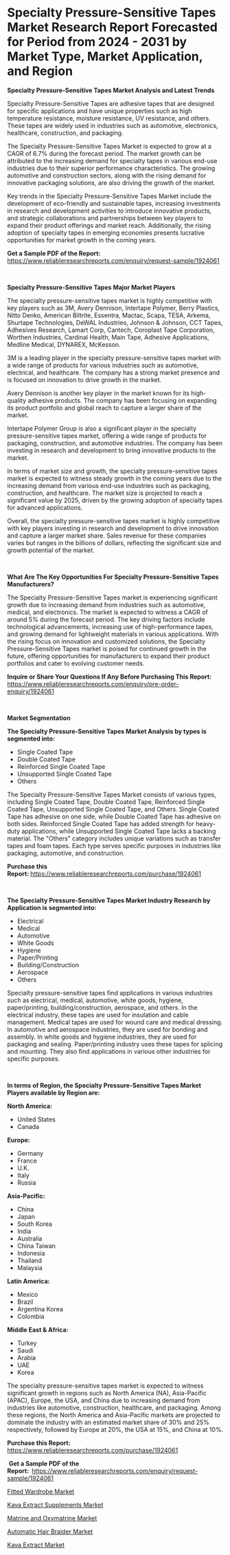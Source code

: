 <p><h1>Specialty Pressure-Sensitive Tapes Market Research Report Forecasted for Period from 2024 -  2031 by Market Type, Market Application, and Region</h1></p><p><strong>Specialty Pressure-Sensitive Tapes Market Analysis and Latest Trends</strong></p>
<p><p>Specialty Pressure-Sensitive Tapes are adhesive tapes that are designed for specific applications and have unique properties such as high temperature resistance, moisture resistance, UV resistance, and others. These tapes are widely used in industries such as automotive, electronics, healthcare, construction, and packaging.</p><p>The Specialty Pressure-Sensitive Tapes Market is expected to grow at a CAGR of 6.7% during the forecast period. The market growth can be attributed to the increasing demand for specialty tapes in various end-use industries due to their superior performance characteristics. The growing automotive and construction sectors, along with the rising demand for innovative packaging solutions, are also driving the growth of the market.</p><p>Key trends in the Specialty Pressure-Sensitive Tapes Market include the development of eco-friendly and sustainable tapes, increasing investments in research and development activities to introduce innovative products, and strategic collaborations and partnerships between key players to expand their product offerings and market reach. Additionally, the rising adoption of specialty tapes in emerging economies presents lucrative opportunities for market growth in the coming years.</p></p>
<p><strong>Get a Sample PDF of the Report:&nbsp;</strong> <a href="https://www.reliableresearchreports.com/enquiry/request-sample/1924061">https://www.reliableresearchreports.com/enquiry/request-sample/1924061</a></p>
<p>&nbsp;</p>
<p><strong>Specialty Pressure-Sensitive Tapes Major Market Players</strong></p>
<p><p>The specialty pressure-sensitive tapes market is highly competitive with key players such as 3M, Avery Dennison, Intertape Polymer, Berry Plastics, Nitto Denko, American Biltrite, Essentra, Mactac, Scapa, TESA, Arkema, Shurtape Technologies, DeWAL Industries, Johnson & Johnson, CCT Tapes, Adhesives Research, Lamart Corp, Cantech, Coroplast Tape Corporation, Worthen Industries, Cardinal Health, Main Tape, Adhesive Applications, Medline Medical, DYNAREX, McKesson.</p><p>3M is a leading player in the specialty pressure-sensitive tapes market with a wide range of products for various industries such as automotive, electrical, and healthcare. The company has a strong market presence and is focused on innovation to drive growth in the market.</p><p>Avery Dennison is another key player in the market known for its high-quality adhesive products. The company has been focusing on expanding its product portfolio and global reach to capture a larger share of the market.</p><p>Intertape Polymer Group is also a significant player in the specialty pressure-sensitive tapes market, offering a wide range of products for packaging, construction, and automotive industries. The company has been investing in research and development to bring innovative products to the market.</p><p>In terms of market size and growth, the specialty pressure-sensitive tapes market is expected to witness steady growth in the coming years due to the increasing demand from various end-use industries such as packaging, construction, and healthcare. The market size is projected to reach a significant value by 2025, driven by the growing adoption of specialty tapes for advanced applications.</p><p>Overall, the specialty pressure-sensitive tapes market is highly competitive with key players investing in research and development to drive innovation and capture a larger market share. Sales revenue for these companies varies but ranges in the billions of dollars, reflecting the significant size and growth potential of the market.</p></p>
<p>&nbsp;</p>
<p><strong>What Are The Key Opportunities For Specialty Pressure-Sensitive Tapes Manufacturers?</strong></p>
<p><p>The Specialty Pressure-Sensitive Tapes market is experiencing significant growth due to increasing demand from industries such as automotive, medical, and electronics. The market is expected to witness a CAGR of around 5% during the forecast period. The key driving factors include technological advancements, increasing use of high-performance tapes, and growing demand for lightweight materials in various applications. With the rising focus on innovation and customized solutions, the Specialty Pressure-Sensitive Tapes market is poised for continued growth in the future, offering opportunities for manufacturers to expand their product portfolios and cater to evolving customer needs.</p></p>
<p><strong>Inquire or Share Your Questions If Any Before Purchasing This Report:</strong> <a href="https://www.reliableresearchreports.com/enquiry/pre-order-enquiry/1924061">https://www.reliableresearchreports.com/enquiry/pre-order-enquiry/1924061</a></p>
<p>&nbsp;</p>
<p><strong>Market Segmentation</strong></p>
<p><strong>The Specialty Pressure-Sensitive Tapes Market Analysis by types is segmented into:</strong></p>
<p><ul><li>Single Coated Tape</li><li>Double Coated Tape</li><li>Reinforced Single Coated Tape</li><li>Unsupported Single Coated Tape</li><li>Others</li></ul></p>
<p><p>The Specialty Pressure-Sensitive Tapes Market consists of various types, including Single Coated Tape, Double Coated Tape, Reinforced Single Coated Tape, Unsupported Single Coated Tape, and Others. Single Coated Tape has adhesive on one side, while Double Coated Tape has adhesive on both sides. Reinforced Single Coated Tape has added strength for heavy-duty applications, while Unsupported Single Coated Tape lacks a backing material. The "Others" category includes unique variations such as transfer tapes and foam tapes. Each type serves specific purposes in industries like packaging, automotive, and construction.</p></p>
<p><strong>Purchase this Report:&nbsp;</strong><a href="https://www.reliableresearchreports.com/purchase/1924061">https://www.reliableresearchreports.com/purchase/1924061</a></p>
<p>&nbsp;</p>
<p><strong>The Specialty Pressure-Sensitive Tapes Market Industry Research by Application is segmented into:</strong></p>
<p><ul><li>Electrical</li><li>Medical</li><li>Automotive</li><li>White Goods</li><li>Hygiene</li><li>Paper/Printing</li><li>Building/Construction</li><li>Aerospace</li><li>Others</li></ul></p>
<p><p>Specialty pressure-sensitive tapes find applications in various industries such as electrical, medical, automotive, white goods, hygiene, paper/printing, building/construction, aerospace, and others. In the electrical industry, these tapes are used for insulation and cable management. Medical tapes are used for wound care and medical dressing. In automotive and aerospace industries, they are used for bonding and assembly. In white goods and hygiene industries, they are used for packaging and sealing. Paper/printing industry uses these tapes for splicing and mounting. They also find applications in various other industries for specific purposes.</p></p>
<p>&nbsp;</p>
<p><strong>In terms of Region, the Specialty Pressure-Sensitive Tapes Market Players available by Region are:</strong></p>
<p>
    <p> <strong> North America: </strong>
        <ul>
            <li>United States</li>
            <li>Canada</li>
        </ul>
        </p> 
    <p> <strong> Europe: </strong>
        <ul>
            <li>Germany</li>
            <li>France</li>
            <li>U.K.</li>
            <li>Italy</li>
            <li>Russia</li>
        </ul>
        </p> 
    <p> <strong> Asia-Pacific: </strong>
        <ul>
            <li>China</li>
            <li>Japan</li>
            <li>South Korea</li>
            <li>India</li>
            <li>Australia</li>
            <li>China Taiwan</li>
            <li>Indonesia</li>
            <li>Thailand</li>
            <li>Malaysia</li>
        </ul>
        </p> 
    <p> <strong> Latin America: </strong>
        <ul>
            <li>Mexico</li>
            <li>Brazil</li>
            <li>Argentina Korea</li>
            <li>Colombia</li>
        </ul>
        </p> 
    <p> <strong> Middle East & Africa: </strong>
        <ul>
            <li>Turkey</li>
            <li>Saudi</li>
            <li>Arabia</li>
            <li>UAE</li>
            <li>Korea</li>
        </ul>
    </p>
    </p>
<p><p>The specialty pressure-sensitive tapes market is expected to witness significant growth in regions such as North America (NA), Asia-Pacific (APAC), Europe, the USA, and China due to increasing demand from industries like automotive, construction, healthcare, and packaging. Among these regions, the North America and Asia-Pacific markets are projected to dominate the industry with an estimated market share of 30% and 25% respectively, followed by Europe at 20%, the USA at 15%, and China at 10%.</p></p>
<p><strong>Purchase this Report: </strong><a href="https://www.reliableresearchreports.com/purchase/1924061">https://www.reliableresearchreports.com/purchase/1924061</a></p>
<p>&nbsp;<strong>Get a Sample PDF of the Report:&nbsp;&nbsp;</strong><a href="https://www.reliableresearchreports.com/enquiry/request-sample/1924061">https://www.reliableresearchreports.com/enquiry/request-sample/1924061</a></p>
<p><strong></strong></p>
<p><p><a href="https://view.publitas.com/reportprime-1/fitted-wardrobe-market-size-global-industry-overview-market-segmentation-and-forecast-2024-to-2031/">Fitted Wardrobe Market</a></p><p><a href="https://butternut-bug-553.notion.site/Kava-Extract-Supplements-Market-A-Comprehensive-Report-of-its-Market-Share-Growth-Trends-2024-2-0fd7eb2247c64ddcb0839ab26b168c6e">Kava Extract Supplements Market</a></p><p><a href="https://invited-way-688.notion.site/Matrine-and-Oxymatrine-Market-Size-Reflecting-a-Forecast-Till-2031-Market-By-Type-By-Application-a-3b077a0c389541f899682a241554e1c8">Matrine and Oxymatrine Market</a></p><p><a href="https://view.publitas.com/reportprime-1/automatic-hair-braider-market-research-report-unlocks-analysis-on-the-market-financial-status-market-size-and-market-revenue-upto-2031/">Automatic Hair Braider Market</a></p><p><a href="https://mire-aunt-385.notion.site/Kava-Extract-Market-Size-Market-Trends-and-Growth-Outlook-forecasted-for-period-from-2024-to-2031-e507669a06d849f5b7c899079f56f550">Kava Extract Market</a></p></p>